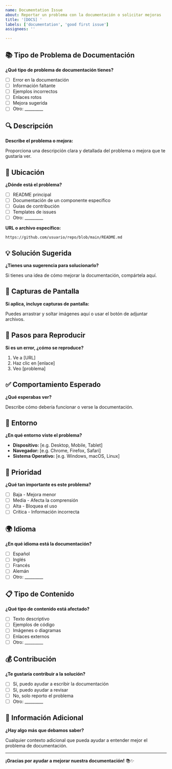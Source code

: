 ```yaml
---
name: Documentation Issue
about: Reportar un problema con la documentación o solicitar mejoras
title: '[DOCS] '
labels: ['documentation', 'good first issue']
assignees: ''

---
```


## 📚 Tipo de Problema de Documentación

**¿Qué tipo de problema de documentación tienes?**

- [ ] Error en la documentación
- [ ] Información faltante
- [ ] Ejemplos incorrectos
- [ ] Enlaces rotos
- [ ] Mejora sugerida
- [ ] Otro: _________

## 🔍 Descripción

**Describe el problema o mejora:**

Proporciona una descripción clara y detallada del problema o mejora que te gustaría ver.

## 📍 Ubicación

**¿Dónde está el problema?**

- [ ] README principal
- [ ] Documentación de un componente específico
- [ ] Guías de contribución
- [ ] Templates de issues
- [ ] Otro: _________

**URL o archivo específico:**
```
https://github.com/usuario/repo/blob/main/README.md
```

## 💡 Solución Sugerida

**¿Tienes una sugerencia para solucionarlo?**

Si tienes una idea de cómo mejorar la documentación, compártela aquí.

## 📸 Capturas de Pantalla

**Si aplica, incluye capturas de pantalla:**

Puedes arrastrar y soltar imágenes aquí o usar el botón de adjuntar archivos.

## 🔧 Pasos para Reproducir

**Si es un error, ¿cómo se reproduce?**

1. Ve a [URL]
2. Haz clic en [enlace]
3. Veo [problema]

## ✅ Comportamiento Esperado

**¿Qué esperabas ver?**

Describe cómo debería funcionar o verse la documentación.

## 📱 Entorno

**¿En qué entorno viste el problema?**

- **Dispositivo:** [e.g. Desktop, Mobile, Tablet]
- **Navegador:** [e.g. Chrome, Firefox, Safari]
- **Sistema Operativo:** [e.g. Windows, macOS, Linux]

## 🎯 Prioridad

**¿Qué tan importante es este problema?**

- [ ] Baja - Mejora menor
- [ ] Media - Afecta la comprensión
- [ ] Alta - Bloquea el uso
- [ ] Crítica - Información incorrecta

## 🌍 Idioma

**¿En qué idioma está la documentación?**

- [ ] Español
- [ ] Inglés
- [ ] Francés
- [ ] Alemán
- [ ] Otro: _________

## 📋 Tipo de Contenido

**¿Qué tipo de contenido está afectado?**

- [ ] Texto descriptivo
- [ ] Ejemplos de código
- [ ] Imágenes o diagramas
- [ ] Enlaces externos
- [ ] Otro: _________

## 💰 Contribución

**¿Te gustaría contribuir a la solución?**

- [ ] Sí, puedo ayudar a escribir la documentación
- [ ] Sí, puedo ayudar a revisar
- [ ] No, solo reporto el problema
- [ ] Otro: _________

## 📝 Información Adicional

**¿Hay algo más que debamos saber?**

Cualquier contexto adicional que pueda ayudar a entender mejor el problema de documentación.

---

**¡Gracias por ayudar a mejorar nuestra documentación!** 📚✨
